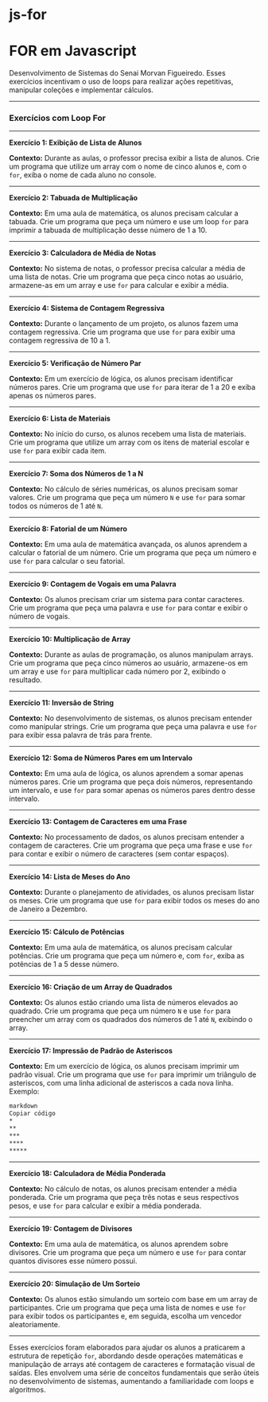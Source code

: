 # js-for
# FOR  em Javascript

Desenvolvimento de Sistemas do Senai Morvan Figueiredo. Esses exercícios incentivam o uso de loops para realizar ações repetitivas, manipular coleções e implementar cálculos.

---

### Exercícios com Loop For

---

**Exercício 1: Exibição de Lista de Alunos**

**Contexto:** Durante as aulas, o professor precisa exibir a lista de alunos. Crie um programa que utilize um array com o nome de cinco alunos e, com o `for`, exiba o nome de cada aluno no console.

---

**Exercício 2: Tabuada de Multiplicação**

**Contexto:** Em uma aula de matemática, os alunos precisam calcular a tabuada. Crie um programa que peça um número e use um loop `for` para imprimir a tabuada de multiplicação desse número de 1 a 10.

---

**Exercício 3: Calculadora de Média de Notas**

**Contexto:** No sistema de notas, o professor precisa calcular a média de uma lista de notas. Crie um programa que peça cinco notas ao usuário, armazene-as em um array e use `for` para calcular e exibir a média.

---

**Exercício 4: Sistema de Contagem Regressiva**

**Contexto:** Durante o lançamento de um projeto, os alunos fazem uma contagem regressiva. Crie um programa que use `for` para exibir uma contagem regressiva de 10 a 1.

---

**Exercício 5: Verificação de Número Par**

**Contexto:** Em um exercício de lógica, os alunos precisam identificar números pares. Crie um programa que use `for` para iterar de 1 a 20 e exiba apenas os números pares.

---

**Exercício 6: Lista de Materiais**

**Contexto:** No início do curso, os alunos recebem uma lista de materiais. Crie um programa que utilize um array com os itens de material escolar e use `for` para exibir cada item.

---

**Exercício 7: Soma dos Números de 1 a N**

**Contexto:** No cálculo de séries numéricas, os alunos precisam somar valores. Crie um programa que peça um número `N` e use `for` para somar todos os números de 1 até `N`.

---

**Exercício 8: Fatorial de um Número**

**Contexto:** Em uma aula de matemática avançada, os alunos aprendem a calcular o fatorial de um número. Crie um programa que peça um número e use `for` para calcular o seu fatorial.

---

**Exercício 9: Contagem de Vogais em uma Palavra**

**Contexto:** Os alunos precisam criar um sistema para contar caracteres. Crie um programa que peça uma palavra e use `for` para contar e exibir o número de vogais.

---

**Exercício 10: Multiplicação de Array**

**Contexto:** Durante as aulas de programação, os alunos manipulam arrays. Crie um programa que peça cinco números ao usuário, armazene-os em um array e use `for` para multiplicar cada número por 2, exibindo o resultado.

---

**Exercício 11: Inversão de String**

**Contexto:** No desenvolvimento de sistemas, os alunos precisam entender como manipular strings. Crie um programa que peça uma palavra e use `for` para exibir essa palavra de trás para frente.

---

**Exercício 12: Soma de Números Pares em um Intervalo**

**Contexto:** Em uma aula de lógica, os alunos aprendem a somar apenas números pares. Crie um programa que peça dois números, representando um intervalo, e use `for` para somar apenas os números pares dentro desse intervalo.

---

**Exercício 13: Contagem de Caracteres em uma Frase**

**Contexto:** No processamento de dados, os alunos precisam entender a contagem de caracteres. Crie um programa que peça uma frase e use `for` para contar e exibir o número de caracteres (sem contar espaços).

---

**Exercício 14: Lista de Meses do Ano**

**Contexto:** Durante o planejamento de atividades, os alunos precisam listar os meses. Crie um programa que use `for` para exibir todos os meses do ano de Janeiro a Dezembro.

---

**Exercício 15: Cálculo de Potências**

**Contexto:** Em uma aula de matemática, os alunos precisam calcular potências. Crie um programa que peça um número e, com `for`, exiba as potências de 1 a 5 desse número.

---

**Exercício 16: Criação de um Array de Quadrados**

**Contexto:** Os alunos estão criando uma lista de números elevados ao quadrado. Crie um programa que peça um número `N` e use `for` para preencher um array com os quadrados dos números de 1 até `N`, exibindo o array.

---

**Exercício 17: Impressão de Padrão de Asteriscos**

**Contexto:** Em um exercício de lógica, os alunos precisam imprimir um padrão visual. Crie um programa que use `for` para imprimir um triângulo de asteriscos, com uma linha adicional de asteriscos a cada nova linha. Exemplo:

```markdown
markdown
Copiar código
*
**
***
****
*****

```

---

**Exercício 18: Calculadora de Média Ponderada**

**Contexto:** No cálculo de notas, os alunos precisam entender a média ponderada. Crie um programa que peça três notas e seus respectivos pesos, e use `for` para calcular e exibir a média ponderada.

---

**Exercício 19: Contagem de Divisores**

**Contexto:** Em uma aula de matemática, os alunos aprendem sobre divisores. Crie um programa que peça um número e use `for` para contar quantos divisores esse número possui.

---

**Exercício 20: Simulação de Um Sorteio**

**Contexto:** Os alunos estão simulando um sorteio com base em um array de participantes. Crie um programa que peça uma lista de nomes e use `for` para exibir todos os participantes e, em seguida, escolha um vencedor aleatoriamente.

---

Esses exercícios foram elaborados para ajudar os alunos a praticarem a estrutura de repetição `for`, abordando desde operações matemáticas e manipulação de arrays até contagem de caracteres e formatação visual de saídas. Eles envolvem uma série de conceitos fundamentais que serão úteis no desenvolvimento de sistemas, aumentando a familiaridade com loops e algoritmos.
